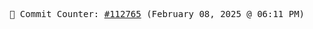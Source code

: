 <p align="center">
    <samp>
        📮 Commit Counter: <a href="https://github.com/Javascript-void0/Javascript-void0/commits/main">#112765</a> (February 08, 2025 @ 06:11 PM)
    </samp>
</p>